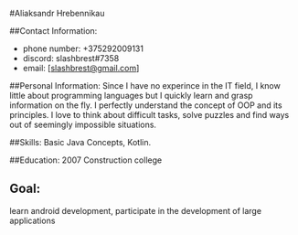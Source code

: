 #Aliaksandr Hrebennikau

##Contact Information:

+ phone number: +375292009131
+ discord: slashbrest#7358
+ email: [slashbrest@gmail.com]

##Personal Information:
Since I have no experince in the IT field, I know little about programming languages but I quickly learn and grasp information on the fly.
 I perfectly understand the concept of OOP and its principles.
I love to think about difficult tasks, solve puzzles and find ways out of seemingly impossible situations.

##Skills:
Basic Java Concepts, Kotlin.

##Education:
2007 Construction college

## Goal:
learn android development, participate in the development of large applications